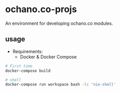 # ochano.co-projs
An environment for developing ochano.co modules.

## usage

- Requirements:
  - Docker & Docker Compose

```sh
# First time
docker-compose build

# shell
docker-compose run workspace bash -lc 'nix-shell'
```
